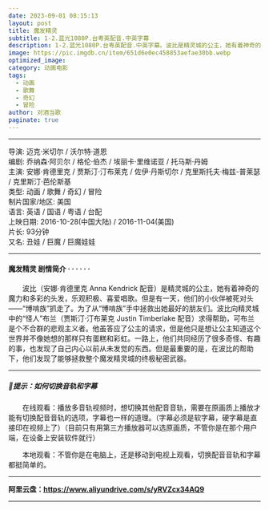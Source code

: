 ```yaml
---
date: 2023-09-01 08:15:13
layout: post
title: 魔发精灵
subtitle: 1-2.蓝光1080P.台粤英配音.中英字幕
description: 1-2.蓝光1080P.台粤英配音.中英字幕。波比是精灵城的公主，她有着神奇的魔力和多彩的头发，乐观积极、喜爱唱歌。但是有一天，他们的小伙伴被死对头——“博啃族”抓走了。为了从“博啃族”手中拯救出她最好的朋友们....
image: https://pic.imgdb.cn/item/651d6e0ec458853aefae30bb.webp
optimized_image: 
category: 动画电影
tags:
  - 动画
  - 歌舞
  - 奇幻
  - 冒险
author: 对酒当歌
paginate: true
---
```


---

导演: 迈克·米切尔 / 沃尔特·道恩  
编剧: 乔纳森·阿贝尔 / 格伦·伯杰 / 埃丽卡·里维诺亚 / 托马斯·丹姆  
主演: 安娜·肯德里克 / 贾斯汀·汀布莱克 / 佐伊·丹斯切尔 / 克里斯托夫·梅兹-普莱瑟 / 克里斯汀·芭伦斯基  
类型: 动画 / 歌舞 / 奇幻 / 冒险  
制片国家/地区: 美国  
语言: 英语 / 国语 / 粤语 / 台配  
上映日期: 2016-10-28(中国大陆) / 2016-11-04(美国)  
片长: 93分钟  
又名: 丑娃 / 巨魔 / 巨魔娃娃  

---

#### 魔发精灵 剧情简介 · · · · · ·

　　波比（安娜·肯德里克 Anna Kendrick 配音）是精灵城的公主，她有着神奇的魔力和多彩的头发，乐观积极、喜爱唱歌。但是有一天，他们的小伙伴被死对头——“博啃族”抓走了。为了从“博啃族”手中拯救出她最好的朋友们。波比向精灵城中的“怪人”布兰（贾斯汀·汀布莱克 Justin Timberlake 配音）求得帮助，可布兰是个不合群的悲观主义者。他虽答应了公主的请求，但是他只是想让公主知道这个世界并不像她想的那样只有蛋糕和彩虹。一路上，他们共同经历了很多奇怪、有趣的事，也发现了自己内心以前从未发觉的东西。但是最重要的是，在波比的帮助下，他们发现了能够拯救整个魔发精灵城的终极秘密武器。

---

##### 🔔提示：如何切换音轨和字幕

　　在线观看：播放多音轨视频时，想切换其他配音音轨，需要在原画质上播放才能有切换配音音轨的选项，字幕也一样的道理。（字幕必须是软字幕，硬字幕是直接印在视频上了）（目前只有用第三方播放器可以选原画质，不管你是在那个用户端，在设备上安装软件就行）

　　本地观看：不管你是在电脑上，还是移动到电视上观看，切换配音音轨和字幕都挺简单的。

---

**阿里云盘：<https://www.aliyundrive.com/s/yRVZcx34AQ9>**

---
